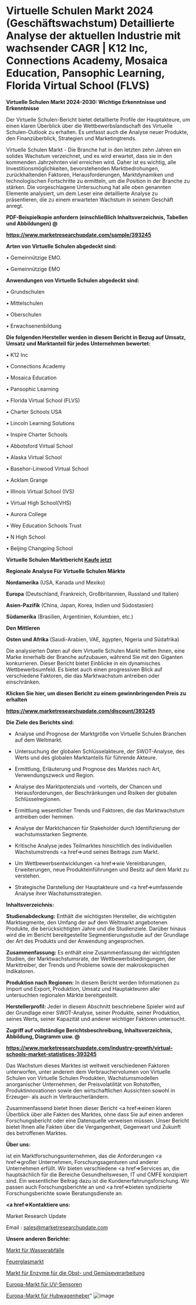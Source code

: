 # Virtuelle Schulen Markt 2024 (Geschäftswachstum) Detaillierte Analyse der aktuellen Industrie mit wachsender CAGR | K12 Inc, Connections Academy, Mosaica Education, Pansophic Learning, Florida Virtual School (FLVS)

<strong>Virtuelle Schulen Markt 2024-2030: Wichtige Erkenntnisse und Erkenntnisse</strong>

Der Virtuelle Schulen-Bericht bietet detaillierte Profile der Hauptakteure, um einen klaren Überblick über die Wettbewerbslandschaft des Virtuelle Schulen-Outlook zu erhalten. Es umfasst auch die Analyse neuer Produkte, den Finanzüberblick, Strategien und Marketingtrends.

Virtuelle Schulen Markt - Die Branche hat in den letzten zehn Jahren ein solides Wachstum verzeichnet, und es wird erwartet, dass sie in den kommenden Jahrzehnten viel erreichen wird. Daher ist es wichtig, alle Investitionsmöglichkeiten, bevorstehenden Marktbedrohungen, zurückhaltenden Faktoren, Herausforderungen, Marktdynamiken und technologischen Fortschritte zu ermitteln, um die Position in der Branche zu stärken. Die vorgeschlagene Untersuchung hat alle oben genannten Elemente analysiert, um dem Leser eine detaillierte Analyse zu präsentieren, die zu einem erwarteten Wachstum in seinem Geschäft anregt.



<strong><b>PDF-Beispielkopie anfordern (einschließlich Inhaltsverzeichnis, Tabellen und Abbildungen) @ </b></strong>

<strong><a href=https://www.marketresearchupdate.com/sample/393245>

<strong>https://www.marketresearchupdate.com/sample/393245</u></a></strong></strong>



<strong>Arten von Virtuelle Schulen abgedeckt sind:</strong>

• Gemeinnützige EMO.

• Gemeinnützige EMO



<strong>Anwendungen von Virtuelle Schulen abgedeckt sind:</strong>

• Grundschulen

• Mittelschulen

• Oberschulen

• Erwachsenenbildung



<strong>Die folgenden Hersteller werden in diesem Bericht in Bezug auf Umsatz, Umsatz und Marktanteil für jedes Unternehmen bewertet:</strong>

• K12 Inc

• Connections Academy

• Mosaica Education

• Pansophic Learning

• Florida Virtual School (FLVS)

• Charter Schools USA

• Lincoln Learning Solutions

• Inspire Charter Schools

• Abbotsford Virtual School

• Alaska Virtual School

• Basehor-Linwood Virtual School

• Acklam Grange

• Illinois Virtual School (IVS)

• Virtual High School(VHS)

• Aurora College

• Wey Education Schools Trust

• N High School

• Beijing Changping School



<strong>Virtuelle Schulen Marktbericht <a href=https://www.marketresearchupdate.com/buynow/393245>Kaufe jetzt</a></strong>



<strong>Regionale Analyse Für Virtuelle Schulen Märkte</strong>



<strong>Nordamerika</strong> (USA, Kanada und Mexiko)



<strong>Europa</strong> (Deutschland, Frankreich, Großbritannien, Russland und Italien)



<strong>Asien-Pazifik</strong> (China, Japan, Korea, Indien und Südostasien)



<strong>Südamerika</strong> (Brasilien, Argentinien, Kolumbien, etc.)



<strong>Den Mittleren</strong> 

<strong>Osten und Afrika</strong> (Saudi-Arabien, VAE, ägypten, Nigeria und Südafrika)

Die analysierten Daten auf dem Virtuelle Schulen Markt helfen Ihnen, eine Marke innerhalb der Branche aufzubauen, während Sie mit den Giganten konkurrieren. Dieser Bericht bietet Einblicke in ein dynamisches Wettbewerbsumfeld. Es bietet auch einen progressiven Blick auf verschiedene Faktoren, die das Marktwachstum antreiben oder einschränken.



<strong>Klicken Sie hier, um diesen Bericht zu einem gewinnbringenden Preis zu erhalten
</strong>

<strong><a href=https://www.marketresearchupdate.com/discount/393245>https://www.marketresearchupdate.com/discount/393245</b></u></strong></a>



<strong>Die Ziele des Berichts sind:</strong>

- Analyse und Prognose der Marktgröße von Virtuelle Schulen Branchen auf dem Weltmarkt.

- Untersuchung der globalen Schlüsselakteure, der SWOT-Analyse, des Werts und des globalen Marktanteils für führende Akteure.

- Ermittlung, Erläuterung und Prognose des Marktes nach Art, Verwendungszweck und Region.

- Analyse des Marktpotenzials und -vorteils, der Chancen und Herausforderungen, der Beschränkungen und Risiken der globalen Schlüsselregionen.

- Ermittlung wesentlicher Trends und Faktoren, die das Marktwachstum antreiben oder hemmen.

- Analyse der Marktchancen für Stakeholder durch Identifizierung der wachstumsstarken Segmente.

- Kritische Analyse jedes Teilmarktes hinsichtlich des individuellen Wachstumstrends <a href=>und</a> seines Beitrags zum Markt.

- Um Wettbewerbsentwicklungen <a href=>wie</a> Vereinbarungen, Erweiterungen, neue Produkteinführungen und Besitz auf dem Markt zu verstehen.

- Strategische Darstellung der Hauptakteure und <a href=>umfas</a>sende Analyse ihrer Wachstumsstrategien.



<strong>Inhaltsverzeichnis:</strong>



<strong>Studienabdeckung:</strong> Enthält die wichtigsten Hersteller, die wichtigsten Marktsegmente, den Umfang der auf dem Weltmarkt angebotenen Produkte, die berücksichtigten Jahre und die Studienziele. Darüber hinaus wird die im Bericht bereitgestellte Segmentierungsstudie auf der Grundlage der Art des Produkts und der Anwendung angesprochen.



<strong>Zusammenfassung:</strong> Es enthält eine Zusammenfassung der wichtigsten Studien, der Marktwachstumsrate, der Wettbewerbsbedingungen, der Markttreiber, der Trends und Probleme sowie der makroskopischen Indikatoren.



<strong>Produktion nach Regionen:</strong> In diesem Bericht werden Informationen zu Import und Export, Produktion, Umsatz und Hauptakteuren aller untersuchten regionalen Märkte bereitgestellt.



<strong>Herstellerprofil:</strong> Jeder in diesem Abschnitt beschriebene Spieler wird auf der Grundlage einer SWOT-Analyse, seiner Produkte, seiner Produktion, seines Werts, seiner Kapazität und anderer wichtiger Faktoren untersucht.



<strong><b>Zugriff auf vollständige Berichtsbeschreibung, Inhaltsverzeichnis, Abbildung, Diagramm usw. @ </b></strong>

<strong><a href=https://www.marketresearchupdate.com/industry-growth/virtual-schools-market-statistices-393245>https://www.marketresearchupdate.com/industry-growth/virtual-schools-market-statistices-393245</a></strong>

Das Wachstum dieses Marktes ist weltweit verschiedenen Faktoren unterworfen, unter anderem dem Verbrauchervolumen von Virtuelle Schulen von Virtuelle Schulen Produkten, Wachstumsmodellen anorganischer Unternehmen, der Preisvolatilität von Rohstoffen, Produktinnovationen sowie den wirtschaftlichen Aussichten sowohl in Erzeuger- als auch in Verbraucherländern.

Zusammenfassend bietet Ihnen dieser Bericht <a href=>einen</a> klaren Überblick über alle Fakten des Marktes, ohne dass Sie auf einen anderen Forschungsbericht oder eine Datenquelle verweisen müssen. Unser Bericht bietet Ihnen alle Fakten über die Vergangenheit, Gegenwart und Zukunft des betroffenen Marktes.



<strong>Über uns:</strong>

 ist ein Marktforschungsunternehmen, das die Anforderungen <a href=>großer</a> Unternehmen, Forschungsagenturen und anderer Unternehmen erfüllt. Wir bieten verschiedene <a href=>Services</a> an, die hauptsächlich für die Bereiche Gesundheitswesen, IT und CMFE konzipiert sind. Ein wesentlicher Beitrag dazu ist die Kundenerfahrungsforschung. Wir passen auch Forschungsberichte an und <a href=>bieten</a> syndizierte Forschungsberichte sowie Beratungsdienste an.



<strong><a href=>Kontaktiere uns:</a></strong>

Market Research Update

Email : sales@marketresearchupdate.com



<strong>Unsere anderen Berichte:</strong>

<a href=https://www.linkedin.com/pulse/water-waste-market-2023-trends-new-research-report>Markt für Wasserabfälle</a>

<a href=https://www.linkedin.com/pulse/fire-glass-market-size-share-outlook-growth-prospects>Feuerglasmarkt</a>

<a href=https://www.linkedin.com/pulse/fruit-vegetable-processing-enzymes-market-analysis>Markt für Enzyme für die Obst- und Gemüseverarbeitung</a>

<a href=https://www.linkedin.com/pulse/europe-uv-sensor-market-continues-rapid-growth>Europa-Markt für UV-Sensoren</a>

<a href=https://www.linkedin.com/pulse/europe-pallet-truck-jack-market-size-growth-set-surge>Europa-Markt für Hubwagenheber</a>"
![image](https://github.com/Gayatrikarjule/Market-Analysis-360/assets/97346546/fbd5f6ed-c2d9-49a6-bb4c-eaf2ece47ae2)

